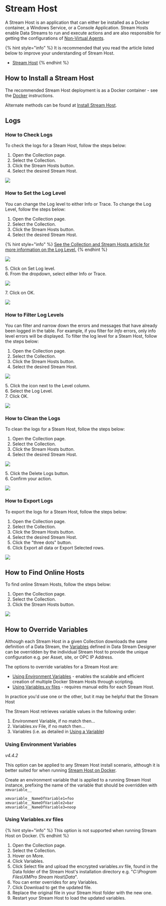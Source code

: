 # Stream Host

A Stream Host is an application that can either be installed as a Docker container, a Windows Service, or a Console Application. Stream Hosts enable Data Streams to run and execute actions and are also responsible for getting the configurations of [Non-Virtual Agents](../concepts/agent/virtual-vs-non-virtual-agents.md#non-virtual-agents).

{% hint style="info" %}
It is recommended that you read the article listed below to improve your understanding of Stream Host.

* [Stream Host](../concepts/collection.md#stream-hosts)
{% endhint %}

## How to Install a Stream Host

The recommended Stream Host deployment is as a Docker container - see the [Docker](../installation/3.-complete-installation/install-stream-host/docker.md) instructions.

Alternate methods can be found at [Install Stream Host](../installation/3.-complete-installation/install-stream-host/).

## Logs

### How to Check Logs

To check the logs for a Steam Host,  follow the steps below:

1. Open the Collection page.
2. Select the Collection.
3. Click the Stream Hosts button.
4. Select the desired Stream Host.

![](<../.gitbook/assets/image (878).png>)

### How to Set the Log Level

You can change the Log level to either Info or Trace. To change the Log Level, follow the steps below:&#x20;

1. Open the Collection page.
2. Select the Collection.
3. Click the Stream Hosts button.
4. Select the desired Stream Host.

{% hint style="info" %}
[See the Collection and Stream Hosts article for more information on the Log Level.](../concepts/collection.md#set-log-level)&#x20;
{% endhint %}

![](<../.gitbook/assets/image (1659).png>)

&#x20;   5\. Click on Set Log level.\
&#x20;   6\. From the dropdown, select either Info or Trace.

![](<../.gitbook/assets/image (152).png>)

&#x20;   7\. Click on OK.

![](<../.gitbook/assets/image (643).png>)

### How to Filter Log Levels

You can filter and narrow down the errors and messages that have already been logged in the table. For example, if you filter for _Info_ errors, only info level errors will be displayed. To filter the log level for a Steam Host,  follow the steps below:

1. Open the Collection page.
2. Select the Collection.
3. Click the Stream Hosts button.
4. Select the desired Stream Host.

![](<../.gitbook/assets/image (1687).png>)

&#x20;   5\. Click the icon next to the Level column.\
&#x20;   6\. Select the Log Level.\
&#x20;   7\. Click OK.

![](<../.gitbook/assets/image (132).png>)

### How to Clean the Logs

To clean the logs for a Steam Host,  follow the steps below:

1. Open the Collection page.
2. Select the Collection.
3. Click the Stream Hosts button.
4. Select the desired Stream Host.

![](<../.gitbook/assets/image (930).png>)

&#x20;   5\. Click the Delete Logs button.\
&#x20;   6\. Confirm your action.

![](<../.gitbook/assets/image (1158).png>)

### How to Export Logs

To export the logs for a Steam Host,  follow the steps below:

1. Open the Collection page.
2. Select the Collection.
3. Click the Stream Hosts button.
4. Select the desired Stream Host.
5. Click the "three dots" button.
6. Click Export all data or Export Selected rows.

![](<../.gitbook/assets/image (1149).png>)

## How to Find Online Hosts

To find online Stream Hosts, follow the steps below:

1. Open the Collection page.
2. Select the Collection.
3. Click the Stream Hosts button.

![](<../.gitbook/assets/image (881).png>)

## How to Override Variables

Although each Stream Host in a given Collection downloads the same definition of a Data Stream, the [Variables](manage-variables.md) defined in Data Stream Designer can be overridden by the individual Stream Host to provide the unique configuration e.g. per Asset, site, or OPC IP Address.

The options to override variables for a Stream Host are:

* [Using Environment Variables](stream-host.md#using-environment-variables) - enables the scalable and efficient creation of multiple Docker Stream Hosts through scripting.
* [Using Variables.xv files](stream-host.md#using-variables.xv-file) - requires manual edits for each Stream Host.

In practice you'd use one or the other, but it may be helpful that the Stream Host&#x20;

The Stream Host retrieves variable values in the following order:

1. Environment Variable, if no match then...
2. Variables.xv File, if no match then...
3. Variables (i.e. as detailed in [Using a Variable](../concepts/variable.md#using-a-variable))

### Using Environment Variables

_v4.4.2_

This option can be applied to any Stream Host install scenario, although it is better suited for when running [Stream Host on Docker](../installation/3.-complete-installation/install-stream-host/docker.md).

Create an environment variable that is applied to a running Stream Host instance, prefixing the name of the variable that should be overridden with `xmvariable__`

```
xmvariable__NameOfVariable1=foo
xmvariable__NameOfVariable2=bar
xmvariable__NameOfVariable3=noop
```

### Using Variables.xv files

{% hint style="info" %}
This option is not supported when running Stream Host on Docker.
{% endhint %}

1. Open the Collection page.
2. Select the Collection.
3. Hover on More.
4. Click Variables.
5. Click Select file and upload the encrypted variables.xv file, found in the Data folder of the Stream Host's installation directory e.g. "_C:\Program Files\XMPro Stream Host\Data_".
6. You can enter overrides for any Variables.
7. Click Download to get the updated file.
8. Replace the original file in your Stream Host folder with the new one.
9. Restart your Stream Host to load the updated variables.

<figure><img src="../.gitbook/assets/StreamHostVar_1.png" alt=""><figcaption></figcaption></figure>

<figure><img src="../.gitbook/assets/StreamHostVar_2.png" alt=""><figcaption></figcaption></figure>
